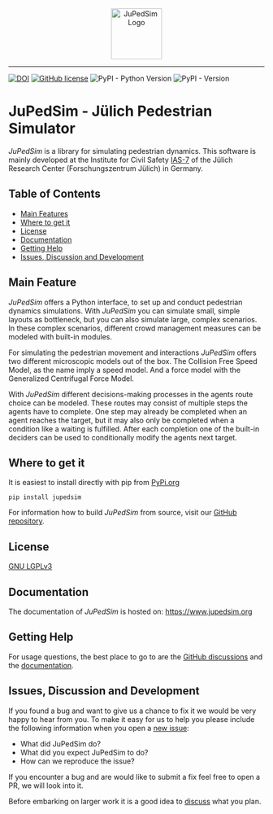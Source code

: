 <div align="center">
  <img src="https://www.jupedsim.org/stable/_static/jupedsim.svg" height="100px" alt="JuPedSim Logo"><br>
</div>

-----------------

[![DOI](https://zenodo.org/badge/DOI/10.5281/zenodo.1293771.svg)](https://doi.org/10.5281/zenodo.1293771)
[![GitHub license](https://img.shields.io/badge/license-LGPL-blue.svg)](https://raw.githubusercontent.com/PedestrianDynamics/jupedsim/master/LICENSE)
![PyPI - Python Version](https://img.shields.io/pypi/pyversions/jupedsim)
![PyPI - Version](https://img.shields.io/pypi/v/jupedsim)

# JuPedSim - Jülich Pedestrian Simulator

*JuPedSim* is a library for simulating pedestrian dynamics.
This software is mainly developed at the Institute for Civil Safety [IAS-7](https://www.fz-juelich.de/en/ias/ias-7) of the Jülich Research Center (Forschungszentrum Jülich) in Germany. 

## Table of Contents

- [Main Features](#main-features)
- [Where to get it](#where-to-get-it)
- [License](#license)
- [Documentation](#documentation)
- [Getting Help](#getting-help)
- [Issues, Discussion and Development](#issues-discussion-and-development)
 
## Main Feature

*JuPedSim* offers a Python interface, to set up and conduct pedestrian dynamics simulations.
With *JuPedSim* you can simulate small, simple layouts as bottleneck, but you can also simulate large, complex scenarios.
In these complex scenarios, different crowd management measures can be modeled with built-in modules.

For simulating the pedestrian movement and interactions *JuPedSim* offers two different microscopic models out of the box.
The Collision Free Speed Model, as the name imply a speed model.
And a force model with the Generalized Centrifugal Force Model.

With *JuPedSim* different decisions-making processes in the agents route choice can be modeled.
These routes may consist of multiple steps the agents have to complete. 
One step may already be completed when an agent reaches the target, but it may also only be completed when a condition like a waiting is fulfilled.
After each completion one of the built-in deciders can be used to conditionally modify the agents next target. 

## Where to get it

It is easiest to install directly with pip from
[PyPi.org](https://pypi.org/project/jupedsim/)

```
pip install jupedsim
```

For information how to build *JuPedSim* from source, visit our [GitHub repository](https://github.com/PedestrianDynamics/jupedsim/).

## License

[GNU LGPLv3](LICENSE)

## Documentation

The documentation of *JuPedSim* is hosted on: https://www.jupedsim.org

## Getting Help

For usage questions, the best place to go to are the [GitHub discussions]() and the [documentation](https://www.jupedsim.org).

## Issues, Discussion and Development

If you found a bug and want to give us a chance to fix it we would be very
happy to hear from you. To make it easy for us to help you please include the
following information when you open a [new
issue](https://github.com/PedestrianDynamics/jupedsim/issues):

* What did JuPedSim do?
* What did you expect JuPedSim to do?
* How can we reproduce the issue?

If you encounter a bug and are would like to submit a fix feel free to open a
PR, we will look into it.

Before embarking on larger work it is a good idea to
[discuss](https://github.com/PedestrianDynamics/jupedsim/discussions) what you
plan.

